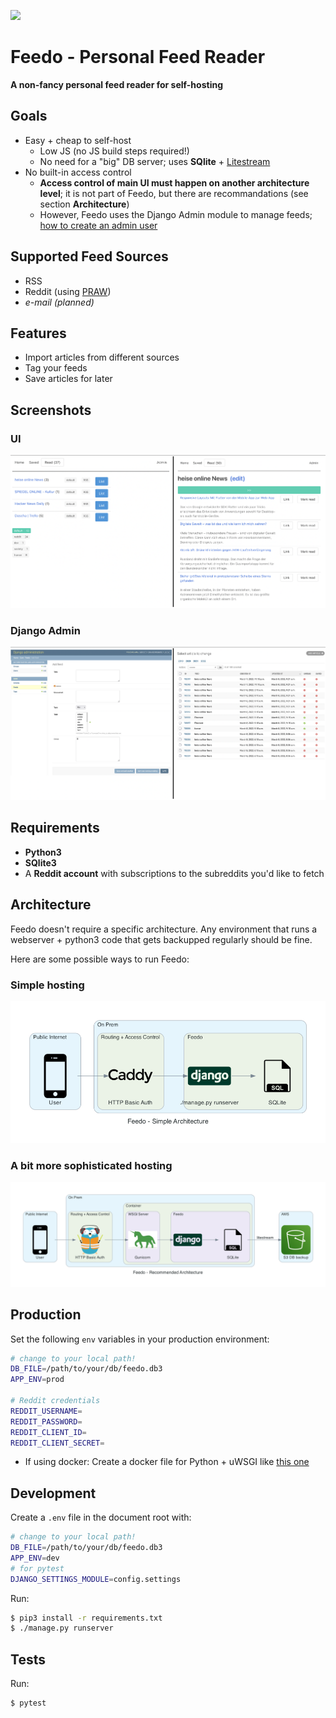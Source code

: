 [<img src="https://github.com/maluio/feedo-publish-test/actions/workflows/python.yaml/badge.svg">](https://github.com/maluio/feedo-publish-test/actions/workflows/tests.yaml)

# Feedo - Personal Feed Reader

**A non-fancy personal feed reader for self-hosting**

## Goals

* Easy + cheap to self-host
  * Low JS (no JS build steps required!)
  * No need for a "big" DB server; uses **SQlite** + [Litestream](https://litestream.io)
* No built-in access control
  * **Access control of main UI must happen on another architecture level**; it is not part of Feedo, but there are recommandations (see section **Architecture**)
  * However, Feedo uses the Django Admin module to manage feeds; [how to create an admin user](https://docs.djangoproject.com/en/4.0/ref/django-admin/#django-admin-createsuperuser)

## Supported Feed Sources

* RSS
* Reddit (using [PRAW](https://praw.readthedocs.io/en/stable/index.html))
* *e-mail (planned)*

## Features

* Import articles from different sources
* Tag your feeds
* Save articles for later

## Screenshots

### UI

![screenshot](./docs/screenshot.png)

### Django Admin

![screenshot](./docs/screenshot2.png)

## Requirements

* **Python3**
* **SQlite3**
* A **Reddit account** with subscriptions to the subreddits you'd like to fetch

## Architecture

Feedo doesn't require a specific architecture. Any environment that runs a webserver + python3 code that gets backupped regularly should be fine.

Here are some possible ways to run Feedo:

### Simple hosting

![architecture](./docs/feedo-architecture-simple.png)

### A bit more sophisticated hosting

![architecture](./docs/feedo-architecture.png)

## Production

Set the following `env` variables in your production environment:

```bash
# change to your local path!
DB_FILE=/path/to/your/db/feedo.db3
APP_ENV=prod

# Reddit credentials
REDDIT_USERNAME=
REDDIT_PASSWORD=
REDDIT_CLIENT_ID=
REDDIT_CLIENT_SECRET=
```

* If using docker: Create a docker file for Python + uWSGI like [this one](https://github.com/caktus/dockerfile_post/blob/master/Dockerfile)

## Development

Create a `.env` file in the document root with:

```bash
# change to your local path!
DB_FILE=/path/to/your/db/feedo.db3
APP_ENV=dev
# for pytest
DJANGO_SETTINGS_MODULE=config.settings
```

Run:

```bash
$ pip3 install -r requirements.txt
$ ./manage.py runserver
```

## Tests

Run:

```bash
$ pytest
```
